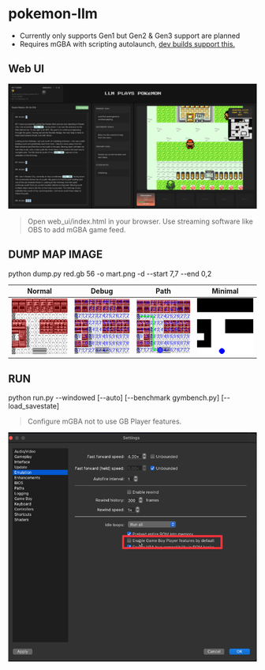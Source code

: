 # pokemon-llm

- Currently only supports Gen1 but Gen2 & Gen3 support are planned
- Requires mGBA with scripting autolaunch, [dev builds support this.](https://mgba.io/downloads.html#development-downloads)

## Web UI

![webui](images/ui.png)

> Open web_ui/index.html in your browser. Use streaming software like OBS to add mGBA game feed.

## DUMP MAP IMAGE

python dump.py red.gb 56 -o mart.png -d --start 7,7 --end 0,2

| Normal | Debug | Path | Minimal |
|---------|---------|---------|---------|
| ![Alt1](images/normal_mart.png) | ![Alt2](images/debug_mart.png) | ![Alt3](images/path_debug_mart.png) | ![Alt4](images/minimal_mart.png) |

## RUN

python run.py --windowed [--auto] [--benchmark gymbench.py] [--load_savestate]

> Configure mGBA not to use GB Player features.

![Alt1](images/no_gbp.png)